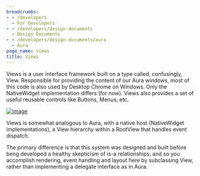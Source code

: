 ```yaml
---
breadcrumbs:
- - /developers
  - For Developers
- - /developers/design-documents
  - Design Documents
- - /developers/design-documents/aura
  - Aura
page_name: views
title: Views
---
```


Views is a user interface framework built on a type called, confusingly, View.
Responsible for providing the content of our Aura windows, most of this code is
also used by Desktop Chrome on Windows. Only the NativeWidget implementation
differs (for now). Views also provides a set of useful reusable controls like
Buttons, Menus, etc.

[<img alt="image"
src="/developers/design-documents/aura/views/Views.png">](/developers/design-documents/aura/views/Views.png)

Views is somewhat analogous to Aura, with a native host (NativeWidget
implementations), a View hierarchy within a RootView that handles event
dispatch.

The primary difference is that this system was designed and built before beng
developed a healthy skepticism of is-a relationships, and so you accomplish
rendering, event handling and layout here by subclassing View, rather than
implementing a delegate interface as in Aura.
